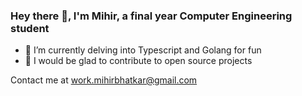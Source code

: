 ### Hey there 👋, I'm Mihir, a final year Computer Engineering student

- 🌱 I’m currently delving into Typescript and Golang for fun
- 🤝 I would be glad to contribute to open source projects

Contact me at [work.mihirbhatkar@gmail.com](mailto:work.mihirbhatkar@gmail.com)
